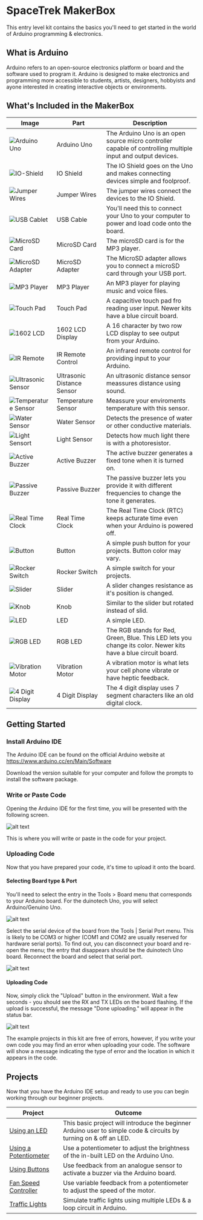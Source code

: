 # SpaceTrek MakerBox

This entry level kit contains the basics you'll need to get started in the world of Arduino programming & electronics.

## What is Arduino
Arduino refers to an open-source electronics platform or board and the software used to program it. Arduino is designed to make electronics and programming more accessible to students, artists, designers, hobbyists and ayone interested in creating interactive objects or environments.

## What's Included in the MakerBox

| Image          | Part | Description  		|
| ------------- | ------------- |---------------------|
| ![Arduino Uno](extras/images/uno-board.jpg "Arduino Uno") | Arduino Uno | The Arduino Uno is an open source micro controller capable of controlling multiple input and output devices. |
| ![IO-Shield](extras/images/io-shield.jpg "IO Shield") | IO Shield | The IO Shield goes on the Uno and makes connecting devices simple and foolproof. |
| ![Jumper Wires](extras/images/jumpers.jpg "Jumper Wires") | Jumper Wires | The jumper wires connect the devices to the IO Shield. |
| ![USB Cablet](extras/images/usb-cable.jpg "USB Cable") | USB Cable | You'll need this to connect your Uno to your computer to power and load code onto the board. |
| ![MicroSD Card](extras/images/microsd.jpg "MicroSD Card") | MicroSD Card | The microSD card is for the MP3 player. |
| ![MicroSD Adapter](images/uno-board.jpg "MicroSD Adapter") | MicroSD Adapter | The MicroSD adapter allows you to connect a microSD card through your USB port. |
| ![MP3 Player](extras/images/mp3.jpg "MP3 Player") | MP3 Player | An MP3 player for playing music and voice files. |
| ![Touch Pad](extras/images/touch-sensor.jpg "Touch Pad") | Touch Pad | A capacitive touch pad fro reading user input. Newer kits have a blue circuit board. |
| ![1602 LCD](extras/images/1602lcd.jpg "1602 LCD Display") | 1602 LCD Display | A 16 character by two row LCD display to see output from your Arduino. |
| ![IR Remote](extras/images/remote.jpg "IR Remote Control") | IR Remote Control | An infrared remote control for providing input to your Arduino. |
| ![Ultrasonic Sensor](extras/images/ultrasonic.jpg "Ultrasonic Distance Sensor") | Ultrasonic Distance Sensor | An ultrasonic distance sensor meassures distance using sound. |
| ![Temperature Sensor](extras/images/temp-sensor.jpg "Temperature Sensor") | Temperature Sensor | Meassure your enviroments temperature with this sensor. |
| ![Water Sensor](extras/images/water-sensor.jpg "Water Sensor") | Water Sensor | Detects the presence of water or other conductive materials. |
| ![Light Sensort](extras/images/light-sensor.jpg "Light Sensor") | Light Sensor | Detects how much light there is with a photoresistor. |
| ![Active Buzzer](extras/images/active-buzzer.jpg "Active Buzzer") | Active Buzzer | The active buzzer generates a fixed tone when it is turned on. |
| ![Passive Buzzer](extras/images/passive-buzzer.jpg "Passive Buzzer") | Passive Buzzer | The passive buzzer lets you provide it with different frequencies to change the tone it generates. |
| ![Real Time Clock](extras/images/rtc.jpg "Real Time Clock") | Real Time Clock | The Real Time Clock (RTC) keeps acturate time even when your Arduino is powered off. |
| ![Button](extras/images/uno-board.jpg "Button") | Button | A simple push button for your projects. Button color may vary. |
| ![Rocker Switch](extras/images/switch.jpg "Rocker Switch") | Rocker Switch | A simple switch for your projects. |
| ![Slider](extras/images/slider.jpg "Slider") | Slider | A slider changes resistance as it's position is changed. |
| ![Knob](extras/images/knob.jpg "Knob") | Knob | Similar to the slider but rotated instead of slid. |
| ![LED](extras/images/led.jpg "LED") | LED | A simple LED. |
| ![RGB LED](extras/images/rgbled.jpg "RGB LED") | RGB LED | The RGB stands for Red, Green, Blue. This LED lets you change its color.  Newer kits have a blue circuit board. |
| ![Vibration Motor](extras/images/vibration.jpg "Vibration Motor") | Vibration Motor | A vibration motor is what lets your cell phone vibrate or have heptic feedback. |
| ![4 Digit Display](extras/images/display.jpg "4 Digit Display") | 4 Digit Display | The 4 digit display uses 7 segment characters like an old digital clock. |

## Getting Started

### Install Arduino IDE
The Arduino IDE can be found on the official Arduino website at https://www.arduino.cc/en/Main/Software

Download the version suitable for your computer and follow the prompts to install the software package.

### Write or Paste Code 
Opening the Arduino IDE for the first time, you will be presented with the following screen.

![alt text](images/ide-main.png "IDE Main Screen")

This is where you will write or paste in the code for your project.

### Uploading Code
Now that you have prepared your code, it's time to upload it onto the board.

#### Selecting Board type & Port
You'll need to select the entry in the Tools > Board menu that corresponds to your Arduino board. For the duinotech Uno, you will select Arduino/Genuino Uno.

![alt text](images/board-type.png "Board Type")

Select the serial device of the board from the Tools | Serial Port menu. This is likely to be COM3 or higher (COM1 and COM2 are usually reserved for hardware serial ports). To find out, you can disconnect your board and re-open the menu; the entry that disappears should be the duinotech Uno board. Reconnect the board and select that serial port.

![alt text](images/selecting-port.png "Selecting Port")

#### Uploading Code
Now, simply click the "Upload" button in the environment. Wait a few seconds - you should see the RX and TX LEDs on the board flashing. If the upload is successful, the message "Done uploading." will appear in the status bar. 

![alt text](images/uploading.png "Uploading Code")

The example projects in this kit are free of errors, however, if you write your own code you may find an error when uploading your code. The software will show a message indicating the type of error and the location in which it appears in the code.

## Projects
Now that you have the Arduino IDE setup and ready to use you can begin working through our beginner projects.

| Project          | Outcome |
| ------------- |---------------------|
| [Using an LED](https://github.com/) | This basic project will introduce the beginner Arduino user to simple code & circuits by turning on & off an LED. |
| [Using a Potentiometer](https://github.com/) | Use a potentiometer to adjust the brightness of the in-built LED on the Arduino Uno. |
| [Using Buttons](https://github.com/) | Use feedback from an analogue sensor to activate a buzzer via the Arduino board. |
| [Fan Speed Controller](https://github.com/) | Use variable feedback from a potentiometer to adjust the speed of the motor. |
| [Traffic Lights](https://github.com/) | Simulate traffic lights using multiple LEDs & a loop circuit in Arduino. |
